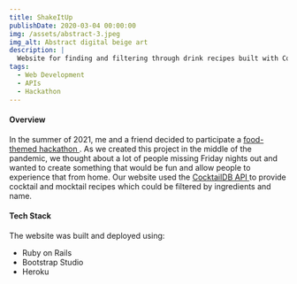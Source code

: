 ```yaml
---
title: ShakeItUp
publishDate: 2020-03-04 00:00:00
img: /assets/abstract-3.jpeg
img_alt: Abstract digital beige art
description: |
  Website for finding and filtering through drink recipes built with CocktailDB API.
tags:
  - Web Development
  - APIs
  - Hackathon
---
```


#### Overview

In the summer of 2021, me and a friend decided to participate a <a href="https://devpost.com/software/bon-hacketit-project"> food-themed hackathon </a>. As we created this project in the middle of the pandemic, we thought about a lot of people missing Friday nights out and wanted to create something that would be fun and allow people to experience that from home. Our website used the <a href="https://www.thecocktaildb.com/api.php"> CocktailDB API </a> to provide cocktail and mocktail recipes which could be filtered by ingredients and name. 

#### Tech Stack
The website was built and deployed using:
- Ruby on Rails
- Bootstrap Studio 
- Heroku
